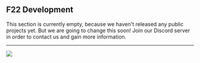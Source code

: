 ## F22 Development
This section is currently empty, because we haven't released any public projects yet. But we are going to change this soon! Join our Discord server in order to contact us and gain more information. 
<hr/>
<img src="https://invidget.switchblade.xyz/986913174206951454">
